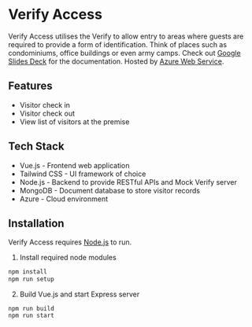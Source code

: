 # Verify Access

Verify Access utilises the Verify to allow entry to areas where guests are required to provide a form of identification. Think of places such as condominiums, office buildings or even army camps.
Check out [Google Slides Deck](https://docs.google.com/presentation/d/1XC10NBkJ0npFDTumiXbFib3l9nPaw5tsyan6esTG2Zs/edit?usp=sharing) for the documentation.
Hosted by [Azure Web Service](https://verify-access.azurewebsites.net/).

## Features

- Visitor check in
- Visitor check out
- View list of visitors at the premise

## Tech Stack
- Vue.js - Frontend web application
- Tailwind CSS - UI framework of choice
- Node.js - Backend to provide RESTful APIs and Mock Verify server
- MongoDB - Document database to store visitor records
- Azure - Cloud environment

## Installation
Verify Access requires [Node.js](https://nodejs.org/en/) to run.

1. Install required node modules
```sh
npm install
npm run setup
```

2. Build Vue.js and start Express server
```
npm run build
npm run start
```
